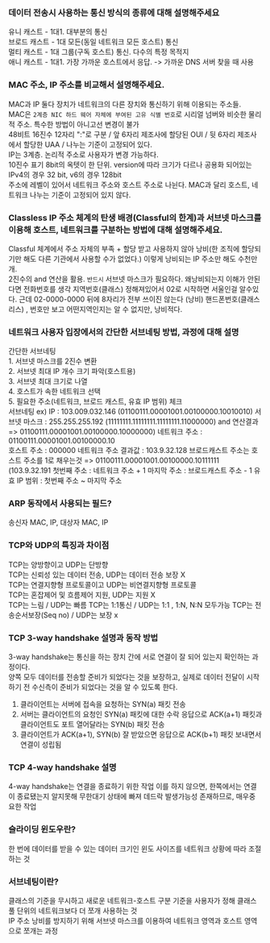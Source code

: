 ### 데이터 전송시 사용하는 통신 방식의 종류에 대해 설명해주세요  
유니 캐스트 - 1대1. 대부분의 통신  
브로드 캐스트 - 1대 모든(동일 네트워크 모든 호스트) 통신  
멀티 캐스트 - 1대 그룹(구독 호스트) 통신. 다수의 특정 목적지  
애니 캐스트 - 1대1. 가장 가까운 호스트에서 응답. -> 가까운 DNS 서버 찾을 때 사용  

### MAC 주소, IP 주소를 비교해서 설명해주세요.
MAC과 IP 둘다 장치가 네트워크의 다른 장치와 통신하기 위해 이용되는 주소들.  
MAC은 `2계층 NIC 하드 웨어 자체에 부여된 고유 식별 번호`로 시리얼 넘버와 비슷한 물리적 주소. 특수한 방법이 아니고선 변경이 불가  
48비트 16진수 12자리 ":"로 구분 / 앞 6자리 제조사에 할당된 OUI / 뒷 6자리 제조사에서 할당한 UAA / 나누는 기준이 고정되어 있다.  
IP는 3계층. 논리적 주소로 사용자가 변경 가능하다.  
10진수 표기 8bit의 옥텟이 한 단위. version에 따라 크기가 다르나 공용화 되어있는 IPv4의 경우 32 bit, v6의 경우 128bit  
주소에 레벨이 있어서 네트워크 주소와 호스트 주소로 나뉜다. MAC과 달리 호스트, 네트워크 나누는 기준이 고정되어 있지 않다.

### Classless IP 주소 체계의 탄생 배경(Classful의 한계)과 서브넷 마스크를 이용해 호스트, 네트워크를 구분하는 방법에 대해 설명해주세요.
Classful 체계에서 주소 자체의 부족 + 할당 받고 사용하지 않아 낭비(한 조직에 할당되기만 해도 다른 기관에서 사용할 수가 없었다.) 이렇게 낭비되는 IP 주소만 해도 수천만 개.  
2진수의 and 연산을 활용. `반드시` 서브넷 마스크가 필요하다.
왜낭비되는지 이해가 안된다면 전화번호를 생각
지역번호(클래스) 정해져있어서 02로 시작하면 서울인걸 알수있다. 근데 02-0000-0000 뒤에 8자리가 전부 쓰이진 않는다 (낭비)
핸드폰번호(클래스리스) , 번호만 보고 어떤지역인지는 알 수 없지만, 낭비적다.

### 네트워크 사용자 입장에서의 간단한 서브네팅 방법, 과정에 대해 설명
간단한 서브네팅  
	1. 서브넷 마스크를 2진수 변환  
	2. 서브넷 최대 IP 개수 크기 파악(호스트용)  
	3. 서브넷 최대 크기로 나열  
	4. 호스트가 속한 네트워크 선택  
	5. 필요한 주소(네트워크, 브로드 캐스트, 유효 IP 범위) 체크  
서브네팅 ex)
IP : 		103.009.032.146  (01100111.00001001.00100000.10010010)
서브넷 마스크 :  255.255.255.192  (11111111.11111111.11111111.11000000)
		  and 연산결과 => 01100111.00001001.00100000.10000000)
		  네트워크 주소 : 01100111.00001001.00100000.10	
		  호스트 주소 : 				  000000
 네트워크 주소 결과값 : 103.9.32.128
 브로드캐스트 주소는 호스트 주소를 1로 채우는것 => 01100111.00001001.00100000.10111111   (103.9.32.191
 첫번째 주소 : 네트워크 주소 + 1
 마지막 주소 : 브로드캐스트 주소 - 1
 유효 IP 범위 : 첫번째 주소 ~ 마지막 주소


### ARP 동작에서 사용되는 필드?
송신자 MAC, IP, 대상자 MAC, IP

### TCP와 UDP의 특징과 차이점
TCP는 양방향이고 UDP는 단방향  
TCP는 신뢰성 있는 데이터 전송, UDP는 데이터 전송 보장 X  
TCP는 연결지향형 프로토콜이고 UDP는 비연결지향형 프로토콜  
TCP는 혼잡제어 및 흐름제어 지원, UDP는 지원 X  
TCP는 느림 / UDP는 빠름
TCP는 1:1통신 / UDP는 1:1 , 1:N, N:N 모두가능
TCP는 전송순서보장(Seq no) / UDP는 보장 x

### TCP 3-way handshake 설명과 동작 방법
3-way handshake는 통신을 하는 장치 간에 서로 연결이 잘 되어 있는지 확인하는 과정이다.  
양쪽 모두 데이터를 전송할 준비가 되었다는 것을 보장하고, 실제로 데이터 전달이 시작하기 전 수신측이 준비가 되었다는 것을 알 수 있도록 한다.

1) 클라이언트는 서버에 접속을 요청하는 SYN(a) 패킷 전송  
2) 서버는 클라이언트의 요청인 SYN(a) 패킷에 대한 수락 응답으로 ACK(a+1) 패킷과 클라이언트도 포트 열어달라는 SYN(b) 패킷 전송  
3) 클라이언트가 ACK(a+1), SYN(b) 잘 받았으면 응답으로 ACK(b+1) 패킷 보내면서 연결이 성립됨  

### TCP 4-way handshake 설명 
4-way handshake는 연결을 종료하기 위한 작업
이를 하지 않으면, 한쪽에서는 연결이 종료됐는지 알지못해 무한대기 상태에 빠져 데드락 발생가능성 존재하므로, 매우중 요한 작업

### 슬라이딩 윈도우란?
한 번에 데이터를 받을 수 있는 데이터 크기인 윈도 사이즈를 네트워크 상황에 따라 조절하는 것

### 서브네팅이란?
클래스의 기준을 무시하고 새로운 네트워크-호스트 구분 기준을 사용자가 정해 클래스풀 단위의 네트워크보다 더 쪼개 사용하는 것  
IP 주소 낭비를 방지하기 위해 서브넷 마스크를 이용하여 네트워크 영역과 호스트 영역으로 쪼개는 과정
